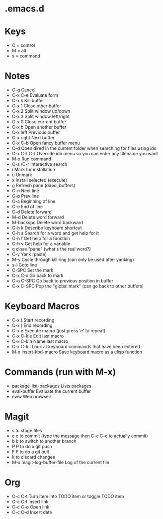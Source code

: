 .emacs.d
========

Keys
====
* C = control
* M = alt
* s = command

Notes
=====
* C-g       Cancel
* C-x C-e   Evaluate form
* C-x k     Kill buffer
* C-x 1     Close other buffer
* C-x 2     Split window up/down
* C-x 3     Split window left/right
* C-x 0     Close current buffer
* C-x b     Open another buffer
* C-x left  Previous buffer
* C-x right Next buffer
* C-x C-b   Open fancy buffer menu
* C-d       Open dired in the current folder when searching for files using ido
* C-x C-f C-f Override ido menu so you can enter any filename you want
* M-x       Run command
* C-s /C-r  Interactive search
* i         Mark for installation
* u         Unmark
* x         Install selected (execute)
* g         Refresh pane (dired, buffers)
* C-n       Next line
* C-p       Prev line
* C-a       Beginning of line
* C-e       End of line
* C-d       Delete forward
* M-d       Delete word forward
* M-backspc Delete word backward
* C-h k     Describe keyboard shortcut
* C-h a     Search for a word and get help for it
* C-h f     Get help for a function
* C-h v     Get help for a variable
* q         close "pane" (what's the real word?)
* C-y       Yank (paste)
* M-y       Cycle through kill ring (can only be used after yanking)
* s-l       Goto line
* C-SPC     Set the mark
* C-x C-x   Go back to mark
* C-u C-SPC Go back to previous position in buffer
* C-x C-SPC Pop the "global mark" (can go back to other buffers)

Keyboard Macros
===============
* C-x (     Start recording
* C-x )     End recording
* C-x e     Execute macro (just press 'e' to repeat)
* C-x C-k e Edit last macro
* C-x C-k n Name last macro
* C-x C-k l Look at keyboard commands that have been entered
* M-x insert-kbd-macro Save keyboard macro as a elisp function


Commands (run with M-x)
=======================
* package-list-packages  Lists packages
* eval-buffer            Evaluate the current buffer
* eww                    Web browser!

Magit
=====
* s to stage files
* c c to commit (type the message then C-c C-c to actually commit)
* b b to switch to another branch
* P P to do a git push
* F F to do a git pull
* k   to discard changes
* M-x magit-log-buffer-file Log of the current file

Org
===
* C-c C-t Turn item into TODO item or toggle TODO item
* C-c C-l Insert link
* C-c C-o Open link
* C-c C-d Insert date
